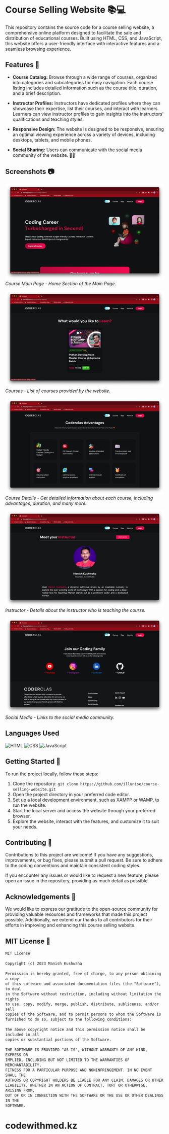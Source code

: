 # Course Selling Website 📚💻
This repository contains the source code for a course selling website, a comprehensive online platform designed to facilitate the sale and distribution of educational courses. Built using HTML, CSS, and JavaScript, this website offers a user-friendly interface with interactive features and a seamless browsing experience.


## Features 🌟

- **Course Catalog:** Browse through a wide range of courses, organized into categories and subcategories for easy navigation. Each course listing includes detailed information such as the course title, duration, and a brief description.

- **Instructor Profiles:** Instructors have dedicated profiles where they can showcase their expertise, list their courses, and interact with learners. Learners can view instructor profiles to gain insights into the instructors' qualifications and teaching styles.

- **Responsive Design:** The website is designed to be responsive, ensuring an optimal viewing experience across a variety of devices, including desktops, tablets, and mobile phones.

- **Social Sharing:** Users can communicate with the social media community of the website. 📱💬

## Screenshots 📷

![Course Main Page](screenshots/1.png)
*Course Main Page - Home Section of the Main Page.*

![Courses](screenshots/2.png)
*Courses - List of courses provided by the website.*

![Course Details](screenshots/3.png)
*Course Details - Get detailed information about each course, including advantages, duration, and many more.*

![Instructor](screenshots/4.png)
*Instructor - Details about the instructor who is teaching the course.*

![Social Media](screenshots/5.png)
*Social Media - Links to the social media community.*



## Languages Used

![HTML](https://img.shields.io/badge/HTML-5-orange?logo=html5&logoColor=white) ![CSS](https://img.shields.io/badge/CSS-3-blue?logo=css3&logoColor=white) ![JavaScript](https://img.shields.io/badge/JavaScript-ES6-green?logo=javascript&logoColor=white)

## Getting Started 🚀

To run the project locally, follow these steps:

1. Clone the repository: `git clone https://github.com/illunise/course-selling-website.git`
2. Open the project directory in your preferred code editor.
3. Set up a local development environment, such as XAMPP or WAMP, to run the website.
4. Start the local server and access the website through your preferred browser.
5. Explore the website, interact with the features, and customize it to suit your needs.

## Contributing 🤝

Contributions to this project are welcome! If you have any suggestions, improvements, or bug fixes, please submit a pull request. Be sure to adhere to the coding conventions and maintain consistent coding styles.

If you encounter any issues or would like to request a new feature, please open an issue in the repository, providing as much detail as possible.

## Acknowledgements 🙏

We would like to express our gratitude to the open-source community for providing valuable resources and frameworks that made this project possible. Additionally, we extend our thanks to all contributors for their efforts in improving and enhancing this course selling website.

## MIT License 📜

```plaintext
MIT License

Copyright (c) 2023 Manish Kushwaha

Permission is hereby granted, free of charge, to any person obtaining a copy
of this software and associated documentation files (the "Software"), to deal
in the Software without restriction, including without limitation the rights
to use, copy, modify, merge, publish, distribute, sublicense, and/or sell
copies of the Software, and to permit persons to whom the Software is
furnished to do so, subject to the following conditions:

The above copyright notice and this permission notice shall be included in all
copies or substantial portions of the Software.

THE SOFTWARE IS PROVIDED "AS IS", WITHOUT WARRANTY OF ANY KIND, EXPRESS OR
IMPLIED, INCLUDING BUT NOT LIMITED TO THE WARRANTIES OF MERCHANTABILITY,
FITNESS FOR A PARTICULAR PURPOSE AND NONINFRINGEMENT. IN NO EVENT SHALL THE
AUTHORS OR COPYRIGHT HOLDERS BE LIABLE FOR ANY CLAIM, DAMAGES OR OTHER
LIABILITY, WHETHER IN AN ACTION OF CONTRACT, TORT OR OTHERWISE, ARISING FROM,
OUT OF OR IN CONNECTION WITH THE SOFTWARE OR THE USE OR OTHER DEALINGS IN THE
SOFTWARE.
```
# codewithmed.kz
